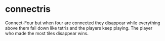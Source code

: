 # connectris

Connect-Four but when four are connected they disappear while everything above them fall down like tetris and the players keep playing. The player who made the most tiles disappear wins.

